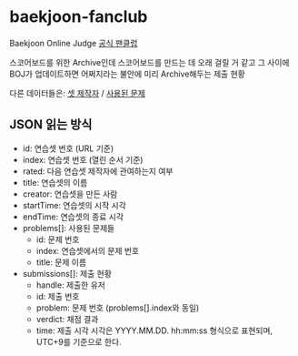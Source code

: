 # baekjoon-fanclub
Baekjoon Online Judge [공식 팬클럽](https://www.acmicpc.net/group/14615)

스코어보드를 위한 Archive인데
스코어보드를 만드는 데 오래 걸릴 거 같고
그 사이에 BOJ가 업데이트하면 어쩌지라는 불안에 미리 Archive해두는 제출 현황

다른 데이터들은: [셋 제작자](https://www.acmicpc.net/group/board/view/14615/27869) / [사용된 문제](https://www.acmicpc.net/group/board/view/14615/28049)

## JSON 읽는 방식
- id: 연습셋 번호 (URL 기준)
- index: 연습셋 번호 (열린 순서 기준)
- rated: 다음 연습셋 제작자에 관여하는지 여부
- title: 연습셋의 이름
- creator: 연습셋을 만든 사람
- startTime: 연습셋의 시작 시각
- endTime: 연습셋의 종료 시각
- problems[]: 사용된 문제들
	- id: 문제 번호
	- index: 연습셋에서의 문제 번호
	- title: 문제 이름
- submissions[]: 제출 현황
	- handle: 제출한 유저
	- id: 제출 번호
	- problem: 문제 번호 (problems[].index와 동일)
	- verdict: 채점 결과
	- time: 제출 시각
시각은 YYYY.MM.DD. hh:mm:ss 형식으로 표현되며, UTC+9를 기준으로 한다.